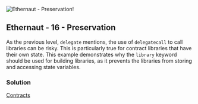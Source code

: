 ![Ethernaut - Preservation!](https://ethernaut.openzeppelin.com/imgs/BigLevel16.svg)

## Ethernaut - 16 - Preservation

As the previous level, ```delegate``` mentions, the use of ```delegatecall``` to call libraries can be risky. This is particularly true for contract libraries that have their own state. This example demonstrates why the ```library``` keyword should be used for building libraries, as it prevents the libraries from storing and accessing state variables.

### Solution
[Contracts](./16-Preservation/)